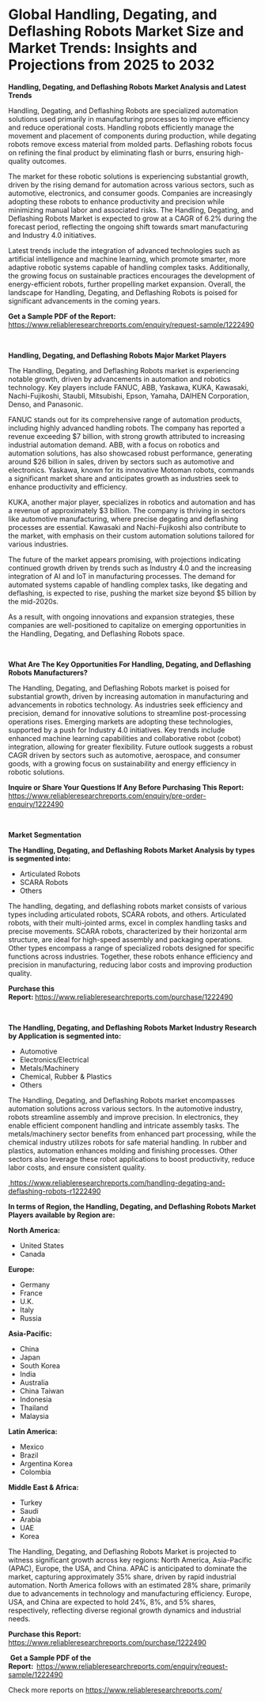 <p><h1>Global Handling, Degating, and Deflashing Robots Market Size and Market Trends: Insights and Projections from 2025 to 2032</h1></p><p><strong>Handling, Degating, and Deflashing Robots Market Analysis and Latest Trends</strong></p>
<p><p>Handling, Degating, and Deflashing Robots are specialized automation solutions used primarily in manufacturing processes to improve efficiency and reduce operational costs. Handling robots efficiently manage the movement and placement of components during production, while degating robots remove excess material from molded parts. Deflashing robots focus on refining the final product by eliminating flash or burrs, ensuring high-quality outcomes. </p><p>The market for these robotic solutions is experiencing substantial growth, driven by the rising demand for automation across various sectors, such as automotive, electronics, and consumer goods. Companies are increasingly adopting these robots to enhance productivity and precision while minimizing manual labor and associated risks. The Handling, Degating, and Deflashing Robots Market is expected to grow at a CAGR of 6.2% during the forecast period, reflecting the ongoing shift towards smart manufacturing and Industry 4.0 initiatives. </p><p>Latest trends include the integration of advanced technologies such as artificial intelligence and machine learning, which promote smarter, more adaptive robotic systems capable of handling complex tasks. Additionally, the growing focus on sustainable practices encourages the development of energy-efficient robots, further propelling market expansion. Overall, the landscape for Handling, Degating, and Deflashing Robots is poised for significant advancements in the coming years.</p></p>
<p><strong>Get a Sample PDF of the Report:&nbsp;</strong> <a href="https://www.reliableresearchreports.com/enquiry/request-sample/1222490?utm_campaign=2275&utm_medium=2&utm_source=Github&utm_content=ia&utm_term=27022025&utm_id=handling-degating-and-deflashing-robots">https://www.reliableresearchreports.com/enquiry/request-sample/1222490</a></p>
<p>&nbsp;</p>
<p><strong>Handling, Degating, and Deflashing Robots Major Market Players</strong></p>
<p><p>The Handling, Degating, and Deflashing Robots market is experiencing notable growth, driven by advancements in automation and robotics technology. Key players include FANUC, ABB, Yaskawa, KUKA, Kawasaki, Nachi-Fujikoshi, Staubli, Mitsubishi, Epson, Yamaha, DAIHEN Corporation, Denso, and Panasonic.</p><p>FANUC stands out for its comprehensive range of automation products, including highly advanced handling robots. The company has reported a revenue exceeding $7 billion, with strong growth attributed to increasing industrial automation demand. ABB, with a focus on robotics and automation solutions, has also showcased robust performance, generating around $26 billion in sales, driven by sectors such as automotive and electronics. Yaskawa, known for its innovative Motoman robots, commands a significant market share and anticipates growth as industries seek to enhance productivity and efficiency.</p><p>KUKA, another major player, specializes in robotics and automation and has a revenue of approximately $3 billion. The company is thriving in sectors like automotive manufacturing, where precise degating and deflashing processes are essential. Kawasaki and Nachi-Fujikoshi also contribute to the market, with emphasis on their custom automation solutions tailored for various industries.</p><p>The future of the market appears promising, with projections indicating continued growth driven by trends such as Industry 4.0 and the increasing integration of AI and IoT in manufacturing processes. The demand for automated systems capable of handling complex tasks, like degating and deflashing, is expected to rise, pushing the market size beyond $5 billion by the mid-2020s.</p><p>As a result, with ongoing innovations and expansion strategies, these companies are well-positioned to capitalize on emerging opportunities in the Handling, Degating, and Deflashing Robots space.</p></p>
<p>&nbsp;</p>
<p><strong>What Are The Key Opportunities For Handling, Degating, and Deflashing Robots Manufacturers?</strong></p>
<p><p>The Handling, Degating, and Deflashing Robots market is poised for substantial growth, driven by increasing automation in manufacturing and advancements in robotics technology. As industries seek efficiency and precision, demand for innovative solutions to streamline post-processing operations rises. Emerging markets are adopting these technologies, supported by a push for Industry 4.0 initiatives. Key trends include enhanced machine learning capabilities and collaborative robot (cobot) integration, allowing for greater flexibility. Future outlook suggests a robust CAGR driven by sectors such as automotive, aerospace, and consumer goods, with a growing focus on sustainability and energy efficiency in robotic solutions.</p></p>
<p><strong>Inquire or Share Your Questions If Any Before Purchasing This Report:</strong> <a href="https://www.reliableresearchreports.com/enquiry/pre-order-enquiry/1222490?utm_campaign=2275&utm_medium=2&utm_source=Github&utm_content=ia&utm_term=27022025&utm_id=handling-degating-and-deflashing-robots">https://www.reliableresearchreports.com/enquiry/pre-order-enquiry/1222490</a></p>
<p>&nbsp;</p>
<p><strong>Market Segmentation</strong></p>
<p><strong>The Handling, Degating, and Deflashing Robots Market Analysis by types is segmented into:</strong></p>
<p><ul><li>Articulated Robots</li><li>SCARA Robots</li><li>Others</li></ul></p>
<p><p>The handling, degating, and deflashing robots market consists of various types including articulated robots, SCARA robots, and others. Articulated robots, with their multi-jointed arms, excel in complex handling tasks and precise movements. SCARA robots, characterized by their horizontal arm structure, are ideal for high-speed assembly and packaging operations. Other types encompass a range of specialized robots designed for specific functions across industries. Together, these robots enhance efficiency and precision in manufacturing, reducing labor costs and improving production quality.</p></p>
<p><strong>Purchase this Report:&nbsp;</strong><a href="https://www.reliableresearchreports.com/purchase/1222490?utm_campaign=2275&utm_medium=2&utm_source=Github&utm_content=ia&utm_term=27022025&utm_id=handling-degating-and-deflashing-robots">https://www.reliableresearchreports.com/purchase/1222490</a></p>
<p>&nbsp;</p>
<p><strong>The Handling, Degating, and Deflashing Robots Market Industry Research by Application is segmented into:</strong></p>
<p><ul><li>Automotive</li><li>Electronics/Electrical</li><li>Metals/Machinery</li><li>Chemical, Rubber & Plastics</li><li>Others</li></ul></p>
<p><p>The Handling, Degating, and Deflashing Robots market encompasses automation solutions across various sectors. In the automotive industry, robots streamline assembly and improve precision. In electronics, they enable efficient component handling and intricate assembly tasks. The metals/machinery sector benefits from enhanced part processing, while the chemical industry utilizes robots for safe material handling. In rubber and plastics, automation enhances molding and finishing processes. Other sectors also leverage these robot applications to boost productivity, reduce labor costs, and ensure consistent quality.</p></p>
<p><a href="https://www.reliableresearchreports.com/handling-degating-and-deflashing-robots-r1222490?utm_campaign=2275&utm_medium=2&utm_source=Github&utm_content=ia&utm_term=27022025&utm_id=handling-degating-and-deflashing-robots">&nbsp;https://www.reliableresearchreports.com/handling-degating-and-deflashing-robots-r1222490</a></p>
<p><strong>In terms of Region, the Handling, Degating, and Deflashing Robots Market Players available by Region are:</strong></p>
<p>
    <p> <strong> North America: </strong>
        <ul>
            <li>United States</li>
            <li>Canada</li>
        </ul>
        </p> 
    <p> <strong> Europe: </strong>
        <ul>
            <li>Germany</li>
            <li>France</li>
            <li>U.K.</li>
            <li>Italy</li>
            <li>Russia</li>
        </ul>
        </p> 
    <p> <strong> Asia-Pacific: </strong>
        <ul>
            <li>China</li>
            <li>Japan</li>
            <li>South Korea</li>
            <li>India</li>
            <li>Australia</li>
            <li>China Taiwan</li>
            <li>Indonesia</li>
            <li>Thailand</li>
            <li>Malaysia</li>
        </ul>
        </p> 
    <p> <strong> Latin America: </strong>
        <ul>
            <li>Mexico</li>
            <li>Brazil</li>
            <li>Argentina Korea</li>
            <li>Colombia</li>
        </ul>
        </p> 
    <p> <strong> Middle East & Africa: </strong>
        <ul>
            <li>Turkey</li>
            <li>Saudi</li>
            <li>Arabia</li>
            <li>UAE</li>
            <li>Korea</li>
        </ul>
    </p>
    </p>
<p><p>The Handling, Degating, and Deflashing Robots Market is projected to witness significant growth across key regions: North America, Asia-Pacific (APAC), Europe, the USA, and China. APAC is anticipated to dominate the market, capturing approximately 35% share, driven by rapid industrial automation. North America follows with an estimated 28% share, primarily due to advancements in technology and manufacturing efficiency. Europe, USA, and China are expected to hold 24%, 8%, and 5% shares, respectively, reflecting diverse regional growth dynamics and industrial needs.</p></p>
<p><strong>Purchase this Report: </strong><a href="https://www.reliableresearchreports.com/purchase/1222490?utm_campaign=2275&utm_medium=2&utm_source=Github&utm_content=ia&utm_term=27022025&utm_id=handling-degating-and-deflashing-robots">https://www.reliableresearchreports.com/purchase/1222490</a></p>
<p>&nbsp;<strong>Get a Sample PDF of the Report:&nbsp;&nbsp;</strong><a href="https://www.reliableresearchreports.com/enquiry/request-sample/1222490?utm_campaign=2275&utm_medium=2&utm_source=Github&utm_content=ia&utm_term=27022025&utm_id=handling-degating-and-deflashing-robots">https://www.reliableresearchreports.com/enquiry/request-sample/1222490</a></p>
<p><strong></strong></p>
<p>Check more reports on <a href="https://www.reliableresearchreports.com/?utm_campaign=2275&utm_medium=2&utm_source=Github&utm_content=ia&utm_term=27022025&utm_id=handling-degating-and-deflashing-robots">https://www.reliableresearchreports.com/</a></p>